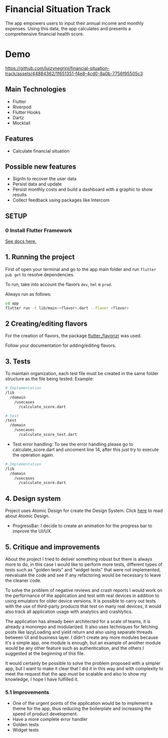 # Financial Situation Track

The app empowers users to input their annual income and monthly expenses. Using this data, the app calculates and presents a comprehensive financial health score.

# Demo
https://github.com/luizvnegrini/financial-situation-track/assets/44884362/1f651351-f4e8-4cd0-8a0b-7756f95505c3

## Main Technologies
- Flutter
- Riverpod
- Flutter Hooks
- Dartz
- Mocktail

## Features
- Calculate financial situation

## Possible new features
- SignIn to recover the user data
- Persist data and update
- Persist monthly costs and build a dashboard with a graphic to show results
- Collect feedback using packages like Intercom

## SETUP

### **0 Install Flutter Framework**

[See docs here.](https://docs.flutter.dev/get-started/install)

## **1. Running the project**

First of open your terminal and go to the app main folder and run `flutter pub get` to resolve dependencies.

To run, take into account the flavors `dev`, `hml` e `prod`.  

Always run as follows:  

```bash
cd app
flutter run -t lib/main-<flavor>.dart --flavor <flavor> 
```

## **2 Creating/editing flavors**

For the creation of flavors, the package [flutter_flavorizr](https://github.com/AngeloAvv/flutter_flavorizr) was used.

Follow your documentation for adding/editing flavors.


## **3. Tests**

To maintain organization, each test file must be created in the same folder structure as the file being tested. Example:

```bash
# Implementation
/lib
  /domain
    /usecases
      /calculate_score.dart

# Test
/test
  /domain
    /usecases
      /calculate_score_test.dart
```

- Test error handling: To see the error handling please go to calculate_score.dart and uncoment line 14, after this just try to execute the operation again.
```bash
# Implementation
/lib
  /domain
    /usecases
      /calculate_score.dart
```



## **4. Design system**

Project uses Atomic Design for create the Design System. Click [here](https://bradfrost.com/blog/post/atomic-web-design/) to read about Atomic Design.

- ProgressBar: I decide to create an animation for the progress bar to improve the UI/UX.

## **5. Critique and improvements**

About the project I tried to deliver something robust but there is always more to do, in this case I would like to perform more tests, different types of tests such as "golden tests" and "widget tests" that were not implemented, reevaluate the code and see if any refactoring would be necessary to leave the cleaner code.

To solve the problem of negative reviews and crash reports I would work on the performance of the application and test with real devices in addition to using emulators for older device versions. It is possible to carry out tests with the use of third-party products that test on many real devices, it would also track all application usage with analytics and crashlytics.

The application has already been architected for a scale of teams, it is already a monorepo and modularized. It also uses techniques for fetching posts like lazyLoading and yield return and also using separate threads between UI and business layer. I didn't create any more modules because it's a simple app, one module is enough, but an example of another module would be any other feature such as authentication, and the others I suggested at the beginning of this file.

It would certainly be possible to solve the problem proposed with a simpler app, but I want to make it clear that I did it in this way and with complexity to meet the request that the app must be scalable and also to show my knowledge, I hope I have fulfilled it.

### **5.1 Improvements**

- One of the urgent points of the application would be to implement a theme for the app, thus reducing the boilerplate and increasing the speed of product development.
- Have a more complete error handler
- Golden tests
- Widget tests
